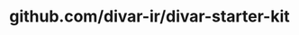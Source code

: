 ---
layout: post
title: github.com/divar-ir/divar-starter-kit
categories: link
tags: [انگلیسی, گیت‌هاب, برنامه‌نویسی]
---